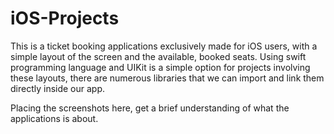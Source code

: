 # iOS-Projects

This is a ticket booking applications exclusively made for iOS users, with a simple layout of the screen and the available, booked seats. Using swift programming language and UIKit is a simple option for projects involving these layouts, there are numerous libraries that we can import and link them directly inside our app. 


Placing the screenshots here, get a brief understanding of what the applications is about. 
